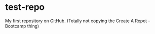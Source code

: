 # test-repo
My first repository on GitHub. (Totally not copying the Create A Repot - Bootcamp thing)
